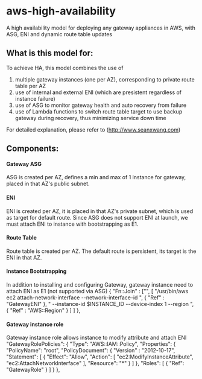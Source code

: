# aws-high-availability
A high availability model for deploying any gateway appliances in AWS, with ASG, ENI and dynamic route table updates

## What is this model for:
To achieve HA, this model combines the use of

1. multiple gateway instances (one per AZ), corresponding to private route table per AZ
2. use of internal and external ENI (which are presistent regardless of instance failure)
3. use of ASG to monitor gateway health and auto recovery from failure
4. use of Lambda functions to switch route table target to use backup gateway during recovery, thus minimizing service down time

For detailed explanation, please refer to
(http://www.seanxwang.com)

## Components:

#### Gateway ASG
ASG is created per AZ, defines a min and max of 1 instance for gateway, placed in that AZ's public subnet.

#### ENI
ENI is created per AZ, it is placed in that AZ's private subnet, which is used as target for default route.
Since ASG does not support ENI at launch, we must attach ENI to instance with bootstrapping as E1.

#### Route Table
Route table is created per AZ. The default route is persistent, its target is the ENI in that AZ.

#### Instance Bootstrapping
In addition to installing and configuring Gateway, gateway instance need to attach ENI as E1 (not supported via ASG)
      { "Fn::Join" : ["", [ "/usr/bin/aws ec2 attach-network-interface --network-interface-id ", { "Ref" : "GatewayENI" }, " --instance-id $INSTANCE_ID --device-index 1 --region ", { "Ref" : "AWS::Region" } ] ] },     

#### Gateway instance role
Gateway instance role allows instance to modify attribute and attach ENI
"GatewayRolePolicies": {
"Type": "AWS::IAM::Policy",
"Properties": {
"PolicyName": "root",
"PolicyDocument": {
"Version" : "2012-10-17",
"Statement": [ {
"Effect": "Allow",
"Action": [
"ec2:ModifyInstanceAttribute",
"ec2:AttachNetworkInterface"
],
"Resource": "*"
} ]
},
"Roles": [ { "Ref": "GatewayRole" } ]
}
},
